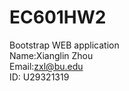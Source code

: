 # EC601HW2      
Bootstrap WEB application         
Name:Xianglin Zhou    
Email:zxl@bu.edu       
ID: U29321319
